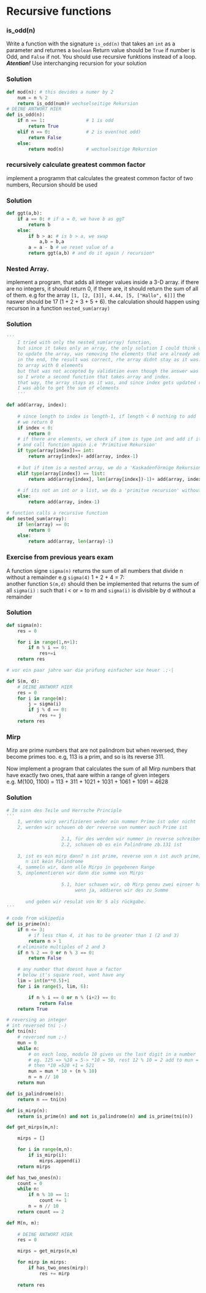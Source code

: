 # Recursive functions
### is_odd(n)
Write a function with the signature `is_odd(n)` that takes an `int` as a parameter and returnes a `boolean`
Return value should be `True` if number is Odd, and `False` if not. You should use recursive funktions instead of a loop.
<br>***Atention!*** Use interchanging recursion for your solution 

### Solution ###
``` Python
def mod(n): # this devides a numer by 2
    num = n % 2
    return is_odd(num)# wechselseitige Rekursion
# DEINE ANTWORT HIER
def is_odd(n):
    if n == 1:               # 1 is odd
        return True
    elif n == 0:             # 2 is even(not odd)
        return False
    else:
        return mod(n)        # wechselseitige Rekursion
```

### recursively calculate greatest common factor
implement a programm that calculates the greatest common factor of two numbers, Recursion should be used

### Solution ###
``` Python
def ggt(a,b):
    if a == 0: # if a = 0, we have b as ggT
        return b
    else:
        if b > a: # is b > a, we swap
            a,b = b,a
        a = a - b # we reset value of a
        return ggt(a,b) # and do it again / recursion*
```

### Nested Array.
implement a program, that adds all integer values inside a 3-D array. if there are no integers,
it should return 0, if there are, it should return the sum of all of them. e.g for the array
`[1, [2, [3]], 4.44, [5, ["Hallo", 6]]]` the naswer should be 17 (1 + 2 + 3 + 5 + 6). 
the calculation should happen using recurson in a function `nested_sum(array)`

### Solution ###
``` Python
''' 
    I tried with only the nested_sum(array) function,
    but since it takes only an array, the only solution I could think of
    to update the array, was removing the elements that are already added.
    in the end, the result was correct, rhe array didnt stay as it was. reduced
    to array with 0 elements
    but that was not accepted by validation even though the answer was right.
    so I wrote a second function that takes array and index.
    that way, the array stays as it was, and since index gets updated recursively
    I was able to get the sum of elements
    '''

def add(array, index):
    
    # since length to index is length-1, if length < 0 nothing to add
    # we return 0
    if index < 0: 
        return 0 
    # if there are elements, we check if item is type int and add if it is
    # and call function again i.e 'Primitive Rekursion'
    if type(array[index])== int:
        return array[index]+ add(array, index-1)
    
    # but if item is a nested array, we do a 'Kaskadenförmige Rekursion'
    elif type(array[index]) == list:
        return add(array[index], len(array[index])-1)+ add(array, index-1)
    
    # if its not an int or a list, we do a 'primitve recursion' without adding anything
    else:
        return add(array, index-1)

# function calls a recursive function
def nested_sum(array):
    if len(array) == 0:
        return 0
    else:
        return add(array, len(array)-1)
```

### Exercise from previous years  exam
A function signe `sigma(n)` returns the sum of all numbers that divide n without a remainder
e.g `sigma(4)` 1 + 2 + 4 = 7:<br>
another function `S(m,d)` should then be implemented that returns the sum of all `sigma(i)` : such that i < or = to m
and `sigma(i)` is divisible by d without a remainder

### Solution

``` Python
def sigma(n):
    res = 0

    for i in range(1,n+1):
        if n % i == 0:
            res+=i
    return res

# vor ein paar jahre war die prüfung einfacher wie heuer .;-|

def S(m, d):
    # DEINE ANTWORT HIER
    res = 0
    for i in range(m):
        j = sigma(i)
        if j % d == 0:
            res += j
    return res
```

### Mirp ###

Mirp are prime numbers that are not palindrom but when reversed, they become primes too.
e.g, 113 is a prim, and so is its reverse 311.

Now implement a program that calculates the sum of all Mirp numbers that have exactly two ones, that aare within a range of given integers<br>
e.g. M(100, 1100) = 113 + 311 + 1021 + 1031 + 1061 + 1091 = 4628

### Solution ###

``` Python
# Im sinn des Teile und Herrsche Principle
'''
    1, werden wirp verifizieren weder ein nummer Prime ist oder nicht
    2, werden wir schauen ob der reverse von nummer auch Prime ist
    
                    2.1, für des werden wir nummer in reverse schreiben
                    2.2, schauen ob es ein Palindrome zb.131 ist
                    
    3, ist es ein mirp dann? n ist prime, reverse von n ist auch prime,
       n ist kein Palindrome
    4, sammeln wir, dann alle Mirps in gegebenen Range
    5, implementieren wir dann die summe von Mirps
    
                    5.1, hier schauen wir, ob Mirp genau zwei einser hat.
                         wenn ja, addieren wir des zu Summe
                         
       und geben wir resulat von Nr 5 als rückgabe.
'''

# code from wikipedia
def is_prime(n):
    if n <= 3: 
        # if less than 4, it has to be greater than 1 (2 and 3)
        return n > 1
    # eliminate multiples of 2 and 3
    if n % 2 == 0 or n % 3 == 0:
        return False

    # any number that doesnt have a factor 
    # below it's square root, wont have any 
    lim = int(n**0.5)+1
    for i in range(5, lim, 6):

        if n % i == 0 or n % (i+2) == 0:
            return False
    return True

# reversing an integer
# int reversed tni ;-)
def tni(n):
    # reversed num ;-)
    mun = 0
    while n:
        # on each loop, modulo 10 gives us the last digit in a number
        # eg. 125 => %10 = 5-> *10 = 50, rest 12 % 10 = 2 add to mun = 52 
        # then *10 =520 +1 = 521
        mun = mun * 10 + (n % 10)
        n = n // 10
    return mun

def is_palindrome(n):
    return n == tni(n)

def is_mirp(n):
    return is_prime(n) and not is_palindrome(n) and is_prime(tni(n))

def get_mirps(m,n):

    mirps = []

    for i in range(m,n):
        if is_mirp(i):
            mirps.append(i)
    return mirps

def has_two_ones(n):
    count = 0
    while n:
        if n % 10 == 1:
            count += 1
        n = n // 10
    return count == 2

def M(n, m):
    
    # DEINE ANTWORT HIER
    res = 0

    mirps = get_mirps(n,m)

    for mirp in mirps:
        if has_two_ones(mirp):
            res += mirp
    
    return res
```

